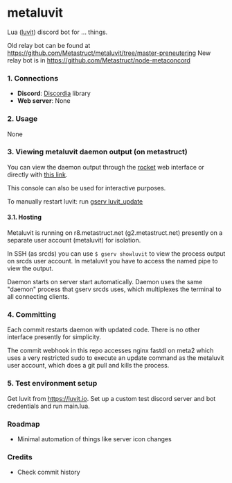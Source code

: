 # metaluvit

Lua ([luvit](https://luvit.io/)) discord bot for ... things. 

Old relay bot can be found at https://github.com/Metastruct/metaluvit/tree/master-preneutering
New relay bot is in https://github.com/Metastruct/node-metaconcord

### 1. Connections

- **Discord**: [Discordia](https://github.com/SinisterRectus/Discordia) library
- **Web server**: None
 
### 2. Usage

None

### 3. Viewing metaluvit daemon output (on metastruct)

You can view the daemon output through the [rocket](https://metastruct.net/rocket2) web interface or directly with [this link](https://g2cf.metastruct.net/rocket/?arg=showluvit).

This console can also be used for interactive purposes.

To manually restart luvit: run [gserv luvit_update](https://g2cf.metastruct.net/rocket/?arg=luvit_update)

#### 3.1. Hosting

Metaluvit is running on r8.metastruct.net (g2.metastruct.net) presently on a separate user account (metaluvit) for isolation.

In SSH (as srcds) you can use ```$ gserv showluvit``` to view the process output on srcds user account. In metaluvit you have to access the named pipe to view the output.

Daemon starts on server start automatically. Daemon uses the same "daemon" process that gserv srcds uses, which multiplexes the terminal to all connecting clients.

### 4. Committing

Each commit restarts daemon with updated code. There is no other interface presently for simplicity.

The commit webhook in this repo accesses nginx fastdl on meta2 which uses a very restricted sudo to execute an update command as the metaluvit user account, which does a git pull and kills the process.

### 5. Test environment setup

Get luvit from https://luvit.io. Set up a custom test discord server and bot credentials and run main.lua.

### Roadmap

 - Minimal automation of things like server icon changes
 
### Credits

 - Check commit history
